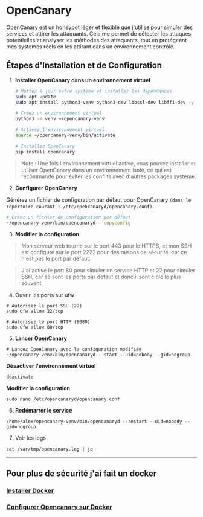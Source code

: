 # OpenCanary

OpenCanary est un honeypot léger et flexible que j'utilise pour simuler des services et attirer les attaquants. Cela me permet de détecter les attaques potentielles et analyser les méthodes des attaquants, tout en protégeant mes systèmes réels en les attirant dans un environnement contrôlé.

## Étapes d'Installation et de Configuration

1. **Installer OpenCanary dans un environnement virtuel**

   ```bash
   # Mettez à jour votre système et installez les dépendances
   sudo apt update
   sudo apt install python3-venv python3-dev libssl-dev libffi-dev -y

   # Créez un environnement virtuel
   python3 -m venv ~/opencanary-venv

   # Activez l'environnement virtuel
   source ~/opencanary-venv/bin/activate

   # Installez OpenCanary
   pip install opencanary
   ```

> Note : Une fois l'environnement virtuel activé, vous pouvez installer et utiliser OpenCanary dans un environnement isolé, ce qui est recommandé pour éviter les conflits avec d'autres packages système.

2. **Configurer OpenCanary**

Générez un fichier de configuration par défaut pour OpenCanary `(dans le répertoire courant : /etc/opencanaryd/opencanary.conf)`. 

```bash
# Créez un fichier de configuration par défaut
~/opencanary-venv/bin/opencanaryd --copyconfig
```
3. **Modifier la configuration**
> Mon serveur web tourne sur le port 443 pour le HTTPS, et mon SSH est configuré sur le port 2222 pour des raisons de sécurité, car ce n'est pas le port par défaut. 

> J'ai activé le port 80 pour simuler un service HTTP et 22 pour simuler SSH, car se sont les ports par défaut et donc il sont ciblé le plus souvent. 

4. Ouvrir les ports sur ufw
```
# Autorisez le port SSH (22)
sudo ufw allow 22/tcp

# Autorisez le port HTTP (8080)
sudo ufw allow 80/tcp
```
5. **Lancer OpenCanary**
```
# Lancez OpenCanary avec la configuration modifiée
~/opencanary-venv/bin/opencanaryd --start --uid=nobody --gid=nogroup
```

**Désactiver l'environnement virtuel**
 ```  
deactivate
```

**Modifier la configuration**
```
sudo nano /etc/opencanaryd/opencanary.conf
```
6. **Redémarrer le service**
```
/home/alex/opencanary-venv/bin/opencanaryd --restart --uid=nobody --gid=nogroup
```
7. Voir les logs
```
cat /var/tmp/opencanary.log | jq
```
---
## Pour plus de sécurité j'ai fait un docker 

### [Installer Docker](https://docs.docker.com/engine/install/ubuntu/)

### [Configurer Opencanary sur Docker](https://github.com/thinkst/opencanary/wiki/Using-Dockerised-OpenCanary#building-and-running-your-own-docker-opencanary-image-with-docker-compose)
